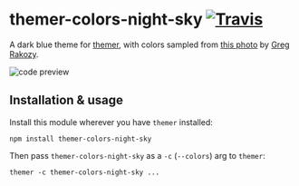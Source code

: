 # themer-colors-night-sky [![Travis](https://img.shields.io/travis/mjswensen/themer-colors-night-sky.svg)](https://travis-ci.org/mjswensen/themer-colors-night-sky)

A dark blue theme for [themer](https://github.com/mjswensen/themer), with colors sampled from [this photo](https://unsplash.com/photos/oMpAz-DN-9I) by [Greg Rakozy](https://unsplash.com/@grakozy).

![code preview](https://themer.mjswensen.com/themer-preview-code/themer-colors-night-sky-dark-code.svg)

## Installation & usage

Install this module wherever you have `themer` installed:

    npm install themer-colors-night-sky

Then pass `themer-colors-night-sky` as a `-c` (`--colors`) arg to `themer`:

    themer -c themer-colors-night-sky ...
